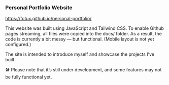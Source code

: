 ### Personal Portfolio Website
https://fotux.github.io/personal-portfolio/

This website was built using JavaScript and Tailwind CSS.
To enable Github pages streaming, all files were copied into the docs/ folder. As a result, the code is currently a bit messy — but functional. (Mobile layout is not yet configured.)

The site is intended to introduce myself and showcase the projects I’ve built.

🛠️ Please note that it’s still under development, and some features may not be fully functional yet.
